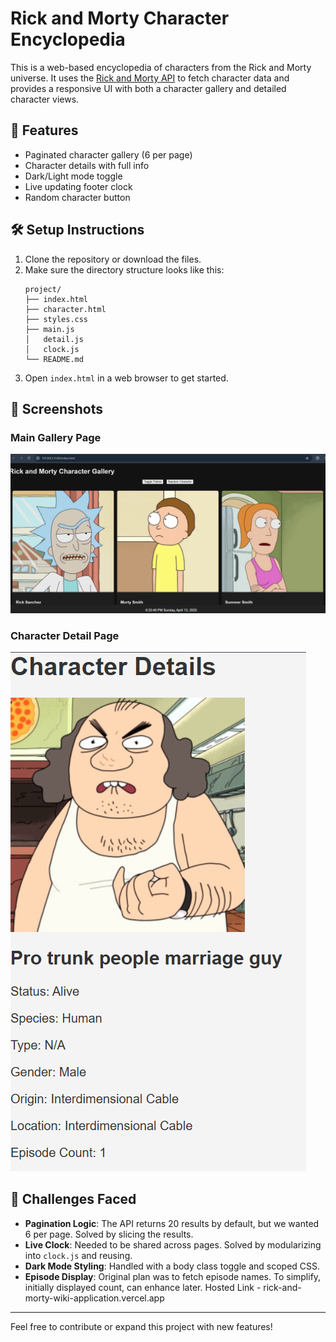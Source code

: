 # Rick and Morty Character Encyclopedia

This is a web-based encyclopedia of characters from the Rick and Morty universe. It uses the [Rick and Morty API](https://rickandmortyapi.com/) to fetch character data and provides a responsive UI with both a character gallery and detailed character views.

## 🚀 Features
- Paginated character gallery (6 per page)
- Character details with full info
- Dark/Light mode toggle
- Live updating footer clock
- Random character button

## 🛠 Setup Instructions
1. Clone the repository or download the files.
2. Make sure the directory structure looks like this:
   ```
   project/
   ├── index.html
   ├── character.html
   ├── styles.css
   ├── main.js
   │   detail.js
   │   clock.js
   └── README.md
   ```
3. Open `index.html` in a web browser to get started.

## 📸 Screenshots
### Main Gallery Page
![Gallery Screenshot](./Screenshot%202025-04-13%20183356.png)

### Character Detail Page
![Detail Screenshot](./Screenshot%202025-04-13%20183434.png)

## 🧠 Challenges Faced
- **Pagination Logic**: The API returns 20 results by default, but we wanted 6 per page. Solved by slicing the results.
- **Live Clock**: Needed to be shared across pages. Solved by modularizing into `clock.js` and reusing.
- **Dark Mode Styling**: Handled with a body class toggle and scoped CSS.
- **Episode Display**: Original plan was to fetch episode names. To simplify, initially displayed count, can enhance later.
Hosted Link - rick-and-morty-wiki-application.vercel.app
---
Feel free to contribute or expand this project with new features!
